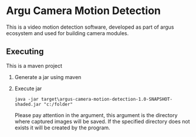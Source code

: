 # Argu Camera Motion Detection

This is a video motion detection software, developed as part of argus ecosystem and used for building camera modules.

## Executing
This is a maven project

1) Generate a jar using maven

2) Execute jar 
    
    ``java -jar target\argus-camera-motion-detection-1.0-SNAPSHOT-shaded.jar "c:/folder"``
    
    Please pay attention in the argument, this argument is the directory where captured images will be saved. If the specified directory does not exists it will be created by the program.
